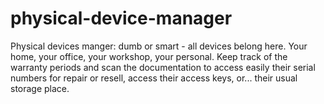 # physical-device-manager
Physical devices manger: dumb or smart - all devices belong here. Your home, your office, your workshop, your personal. Keep track of the warranty periods and scan the documentation to access easily their serial numbers for repair or resell, access their access keys, or... their usual storage place.

